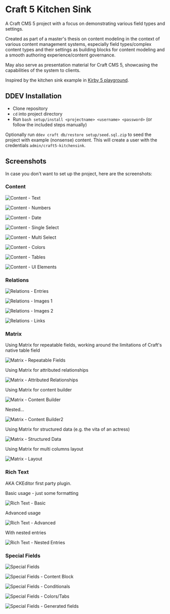 # Craft 5 Kitchen Sink

A Craft CMS 5 project with a focus on demonstrating various field types and settings.

Created as part of a master's thesis on content modeling in the context of various content management systems, especially field types/complex content types and their settings as building blocks for content modeling and a smooth authoring experience/content governance.

May also serve as presentation material for Craft CMS 5, showcasing the capabilities of the system to clients.

Inspired by the kitchen sink example in [Kirby 5 playground](https://github.com/wsydney76/kirby5-playground).

## DDEV Installation

* Clone repository
* `cd` into project directory
* Run `bash setup/install <projectname> <username> <password>` (or follow the included steps manually)

Optionally run `ddev craft db/restore setup/seed.sql.zip` to seed the project with example (nonsense) content.
This will create a user with the credentials `admin/craft5-kitchensink`.

## Screenshots

In case you don't want to set up the project, here are the screenshots:

### Content

![Content - Text](_screenshots/content-text.jpg)

![Content - Numbers](_screenshots/content-numbers.jpg)

![Content - Date](_screenshots/content-date.jpg)

![Content - Single Select](_screenshots/content-single-select.jpg)

![Content - Multi Select](_screenshots/content-multi-select.jpg)

![Content - Colors](_screenshots/content-colors.jpg)

![Content - Tables](_screenshots/content-tables.jpg)

![Content - UI Elements](_screenshots/content-ui-elements.jpg)

### Relations

![Relations - Entries](_screenshots/relations-entries.jpg)

![Relations - Images 1](_screenshots/relations-images1.jpg)

![Relations - Images 2](_screenshots/relations-images2.jpg)

![Relations - Links](_screenshots/relations-links.jpg)

### Matrix

Using Matrix for repeatable fields, working around the limitations of Craft's native table field

![Matrix - Repeatable Fields](_screenshots/matrix-repeatable-fields.jpg)

Using Matrix for attributed relationships

![Matrix - Attributed Relationships](_screenshots/matrix-attributes-relationships.jpg)

Using Matrix for content builder

![Matrix - Content Builder](_screenshots/matrix-content-builder.jpg)

Nested...

![Matrix - Content Builder2](_screenshots/matrix-content-builder2.jpg)

Using Matrix for structured data (e.g. the vita of an actress)

![Matrix - Structured Data](_screenshots/matrix-structured-data.jpg)

Using Matrix for multi columns layout

![Matrix - Layout](_screenshots/matrix-layout.jpg)

### Rich Text

AKA CKEditor first party plugin.

Basic usage - just some formatting

![Rich Text - Basic](_screenshots/richtext-basic.jpg)

Advanced usage

![Rich Text - Advanced](_screenshots/richtext-advanced.jpg)

With nested entries

![Rich Text - Nested Entries](_screenshots/richtext-nested.jpg)

### Special Fields

![Special Fields](_screenshots/special-fields.jpg)

![Special Fields - Content Block](_screenshots/special-contentblock.jpg)

![Special Fields - Conditionals](_screenshots/special-conditionals.jpg)

![Special Fields - Colors/Tabs](_screenshots/special-colors.jpg)

![Special Fields - Generated fields](_screenshots/special-generated-fields.jpg)
